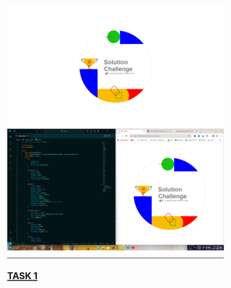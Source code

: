![Alt text](<Screenshot (211).png>)
![Alt text](<Screenshot (212).png>)
***
## [TASK 1](https://keshavabhishek.github.io/GDSC_CSS/)